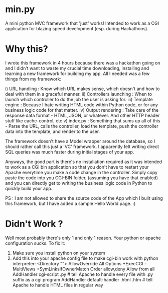 min.py
======

A mini python MVC framework that 'just' works! Intended to work as a CGI application for blazing speed development (esp. during Hackathons).

Why this?
========
I wrote this framework in 4 hours because there was a hackathon going on and I didn't want to waste my crucial time downloading, installing and learning a new framework for building my app. All I needed was a few things from my framework:

i) URL handling : Know which URL makes sense, which doesn't and how to deal with them in a graceful manner.
ii) Controllers launching : When to launch which controller to do the job the user is asking for.
iii) Template engine : Because I hate writing HTML code within Python code, or for any business logic code for that matter.
iv) Output rendering : Take care of the response data format - HTML, JSON, or whatever. And other HTTP header stuff like cache-control, etc
v) index.py : Something that sums up all of this - Parse the URL, calls the controller, load the template, push the controller data into the template, and render to the user.

The framework doesn't have a Model wrapper around the database, so I should rather call this just a 'VC' framework. I apparently felt writing direct SQL queries was much faster during initial stages of your app.

Anyways, the good part is there's no installation required as it was intended to work as a CGI bin application so that you don't have to restart your Apache everytime you make a code change in the controller. Simply copy paste the code into you CGI-BIN folder, (assuming you have that enabled) and you can directly get to writing the business logic code in Python to quickly build your app.

PS : I am not allowed to share the source code of the App which I built using this framework, but I have added a sample Hello World page. :)


Didn't Work ?
=============

Well most probably there's only 1 and only 1 reason. Your python or apache configuration sucks.
To fix it:
1) Make sure you install python on your system
2) Add this into your apache config file to make cgi-bin work with python interpreter:
<Directory "<Path to your code folder>">
         AllowOverride All
         Options +ExecCGI -MultiViews +SymLinksIfOwnerMatch
         Order allow,deny
         Allow from all
         AddHandler cgi-script .py # tell Apache to handle every file with .py suffix as a cgi program
         AddHandler default-handler .html .htm  # tell Apache to handle HTML files in regular way
</Directory>

